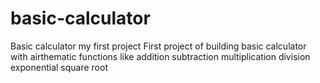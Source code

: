 # basic-calculator
Basic calculator my first project
First project of building basic calculator
with airthematic functions like
addition
subtraction
multiplication
division
exponential
square root
